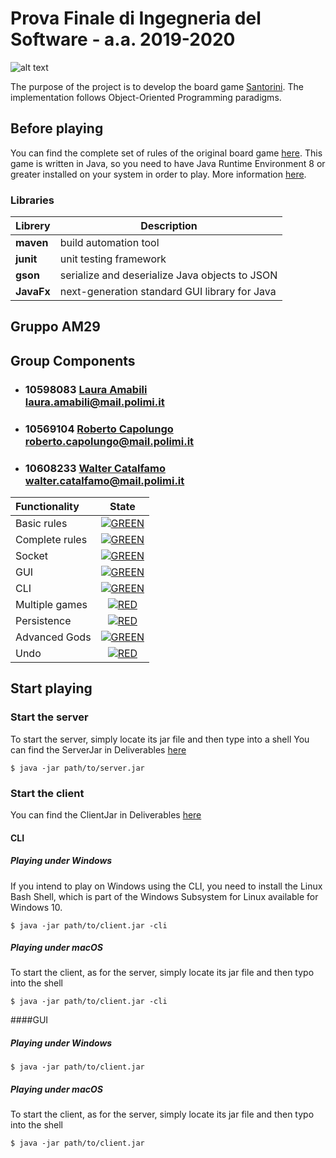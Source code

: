 # Prova Finale di Ingegneria del Software - a.a. 2019-2020
![alt text](https://cf.geekdo-images.com/imagepage/img/JSAOmYj34LmDeOTNTu6aHDMpcHg=/fit-in/900x600/filters:no_upscale()/pic3283110.png)

The purpose of the project is to develop the board game [Santorini](https://roxley.com/products/santorini/). The implementation follows Object-Oriented Programming paradigms.


## Before playing

You can find the complete set of rules of the original board game [here](https://www.ultraboardgames.com/santorini/game-rules.php).
This game is written in Java, so you need to have Java Runtime Environment 8 or greater installed on your system in order to play. More information [here](http://www.oracle.com/technetwork/java/javase/downloads/jre8-downloads-2133155.html).

### Libraries
|Librery|Description|
|---------------|-----------|
|__maven__|build automation tool|
|__junit__|unit testing framework|
|__gson__|serialize and deserialize Java objects to JSON|
|__JavaFx__|next-generation standard GUI library for Java|

## Gruppo AM29

## Group Components
- ### 10598083 [__Laura Amabili__](https://github.com/LauraAmabili)<br>laura.amabili@mail.polimi.it
- ### 10569104 [__Roberto Capolungo__](https://github.com/RCapolungo)<br>roberto.capolungo@mail.polimi.it
- ### 10608233 [__Walter Catalfamo__](https://github.com/walter-catalfamo)<br>walter.catalfamo@mail.polimi.it


| Functionality | State |
|:-----------------------|:------------------------------------:|
| Basic rules | [![GREEN](https://placehold.it/15/44bb44/44bb44)](#) |
| Complete rules |[![GREEN](https://placehold.it/15/44bb44/44bb44)](#) |
| Socket |[![GREEN](https://placehold.it/15/44bb44/44bb44)](#)|
| GUI |[![GREEN](https://placehold.it/15/44bb44/44bb44)](#)|
| CLI | [![GREEN](https://placehold.it/15/44bb44/44bb44)](#) |
| Multiple games | [![RED](https://placehold.it/15/f03c15/f03c15)](#) |
| Persistence | [![RED](https://placehold.it/15/f03c15/f03c15)](#) |
| Advanced Gods |[![GREEN](https://placehold.it/15/44bb44/44bb44)](#)|
| Undo | [![RED](https://placehold.it/15/f03c15/f03c15)](#) |


## Start playing

### Start the server

To start the server, simply locate its jar file and then type into a shell
You can find the ServerJar in Deliverables [here]()

```
$ java -jar path/to/server.jar
```

### Start the client

You can find the ClientJar in Deliverables [here]()

#### CLI 

##### Playing under Windows

If you intend to play on Windows using the CLI, you need to install the Linux Bash Shell, which is part of the Windows Subsystem for Linux available for Windows 10.

```
$ java -jar path/to/client.jar -cli
```

##### Playing under macOS

To start the client, as for the server, simply locate its jar file and then typo into the shell

```
$ java -jar path/to/client.jar -cli
```

####GUI


##### Playing under Windows


```
$ java -jar path/to/client.jar 
```

##### Playing under macOS

To start the client, as for the server, simply locate its jar file and then typo into the shell

```
$ java -jar path/to/client.jar 
```

